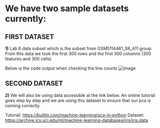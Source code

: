 We have two sample datasets currently:
=========

FIRST DATASET
----------
**1)** Lab 6 data subset which is the subset from GSM5114461_S6_A11 group. From this data we took the first 300 rows and the first 300 columns (300 features and 300 cells)

Below is the code output when checking the line counts
![image](https://github.com/isabelwang30/scPyDR/assets/114448991/bafc36e9-dd08-4d55-ba64-4415d0579e3e)

SECOND DATASET
------------
**2)** We will also be using data accessible at the link below. An online tutorial goes step by step and we are using this dataset to ensure that our pca is running correctly.

Tutorial: https://builtin.com/machine-learning/pca-in-python
Dataset: https://archive.ics.uci.edu/ml/machine-learning-databases/iris/iris.data


